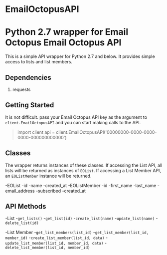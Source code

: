 # EmailOctopusAPI
Python 2.7 wrapper for Email Octopus
Email Octopus API
=================

This is a simple API wrapper for Python 2.7 and below.  It provides simple access to  lists and list members.

Dependencies
-----

1.  requests

Getting Started
-----

It is not difficult. pass your Email Octopus API key as the argument to `client.EmailOctopusAPI` and you can start making calls to the API.

>   import client
>   api = client.EmailOctopusAPI('00000000-0000-0000-0000-000000000000')

Classes
-----

The wrapper returns instances of these classes. If accessing the List API, all lists will be returned as instances of `EOList`.  If accessing a List Member API, an `EOListMember` instance will be returned.

-EOList
  -id
  -name
  -created_at
-EOListMember
  -id
  -first_name
  -last_name
  -email_address
  -subscribed
  -created_at
  
API Methods
-----
-List
  -`get_lists()`
  -`get_list(id)`
  -`create_list(name)`
  -`update_list(name)`
  -`delete_list(id)`

-List Member
  -`get_list_members(list_id)`
  -`get_list_member(list_id, member_id)`
  -`create_list_member(list_id, data)`
  -`update_list_member(list_id, member_id, data)`
  -`delete_list_member(list_id, member_id)`
